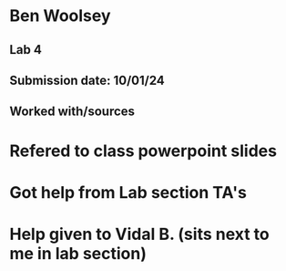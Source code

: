 # Ben Woolsey
## Lab 4
## Submission date: 10/01/24
## Worked with/sources 
# Refered to class powerpoint slides
# Got help from Lab section TA's
# Help given to Vidal B. (sits next to me in lab section)
